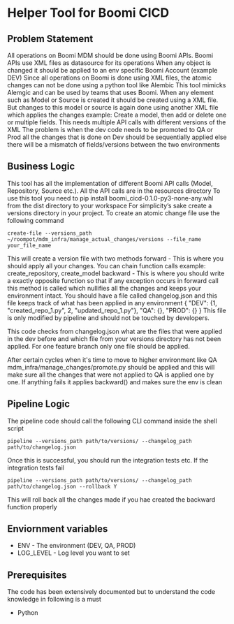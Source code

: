 # Helper Tool for Boomi CICD

## Problem Statement

All operations on Boomi MDM should be done using Boomi APIs. Boomi APIs use XML files as datasource for its operations
When any object is changed it should be applied to an env specific Boomi Account (example DEV)
Since all operations on Boomi is done using XML files, the atomic changes can not be done using a python tool like Alembic
This tool mimicks Alemgic and can be used by teams that uses Boomi.
When any element such as Model or Source is created it should be created using a XML file.
But changes to this model or source is again done using another XML file which applies the changes
example:
Create a model, then add or delete one or multiple fields. This needs multiple API calls with different versions of the XML
The problem is when the dev code needs to be promoted to QA or Prod all the changes that is done on Dev should be
sequentially applied else there will be a mismatch of fields/versions between the two environments

## Business Logic
This tool has all the implementation of different Boomi API calls (Model, Repository, Source etc.).
All the API calls are in the resources directory
To use this tool you need to pip install boomi_cicd-0.1.0-py3-none-any.whl from the dist directory to your workspace
For simplicity’s sake create a versions directory in your project.
To create an atomic change file use the following command
```commandline
create-file --versions_path ~/roompot/mdm_infra/manage_actual_changes/versions --file_name your_file_name
```
This will create a version file with two methods
forward - This is where you should apply all your changes. You can chain function calls
example: create_repository, create_model
backward - This is where you should write a exactly opposite function so that if any exception occurs in
forward call this method is called which nullifies all the changes and keeps your environment intact.
You should have a file called changelog.json and this file keeps track of what has been applied in any environment
{
  "DEV": {1, "created_repo_1.py", 2, "updated_repo_1.py"},
  "QA": {},
  "PROD": {}
}
This file is only modified by pipeline and should not be touched by developers.

This code checks from changelog.json what are the files that were applied in the dev before and which file from
your versions directory has not been applied. For one feature branch only one file should be applied.

After certain cycles when it's time to move to higher environment like QA mdm_infra/manage_changes/promote.py
should be applied and this will make sure all the changes that were not applied to QA is applied one by one. If anything
fails it applies backward() and makes sure the env is clean


## Pipeline Logic
The pipeline code should call the following CLI command inside the shell script
```commandline
pipeline --versions_path path/to/versions/ --changelog_path path/to/changelog.json
```
Once this is successful, you should run the integration tests etc.
If the integration tests fail
```commandline
pipeline --versions_path path/to/versions/ --changelog_path path/to/changelog.json --rollback Y
```
This will roll back all the changes made if you hae created the backward function properly


## Enviornment variables

* ENV - The environment (DEV, QA, PROD)
* LOG_LEVEL - Log level you want to set

## Prerequisites

The code has been extensively documented but to understand the code knowledge in following is a must

* Python
